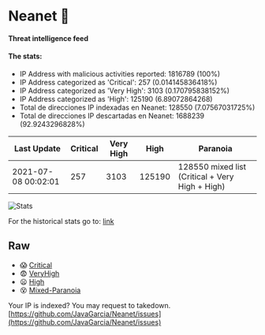 # Neanet :hocho:
#### Threat intelligence feed
#### The stats:

- IP Address with malicious activities reported: 1816789 (100%)
- IP Address categorized as 'Critical':  257 (0.014145836418%)
- IP Address categorized as 'Very High':  3103 (0.170795838152%)
- IP Address categorized as 'High':  125190 (6.89072864268)
- Total de direcciones IP indexadas en Neanet:  128550 (7.07567031725%)
- Total de direcciones IP descartadas en Neanet:  1688239 (92.9243296828%)

| Last Update | Critical | Very High | High | Paranoia |
| --- | --- | --- | --- | --- |
| 2021-07-08 00:02:01 | 257 | 3103 | 125190 | 128550 mixed list (Critical + Very High + High)|

![Stats](https://docs.google.com/spreadsheets/d/e/2PACX-1vSnaNMIXVabIpDJjufMlzH7poXnshF3mgd8Is1g9ytUEzVsP5my4Trn8f-xkoLLQ38xpL3HtmUexLo6/pubchart?oid=501124687&format=image)

For the historical stats go to: [link](/stats.csv)
## Raw
- :scream: [Critical](https://raw.githubusercontent.com/JavaGarcia/Neanet/master/blacklists/neanet_critical.txt)
- :fearful: [VeryHigh](https://raw.githubusercontent.com/JavaGarcia/Neanet/master/blacklists/neanet_veryHigh.txtt)
- :frowning: [High](https://raw.githubusercontent.com/JavaGarcia/Neanet/master/blacklists/neanet_high.txt)
- :dizzy_face: [Mixed-Paranoia](https://raw.githubusercontent.com/JavaGarcia/Neanet/master/blacklists/neanet_all.txt)


Your IP is indexed? You may request to takedown. [https://github.com/JavaGarcia/Neanet/issues](https://github.com/JavaGarcia/Neanet/issues)
























































































































































































































































































































































































































































































































































































































































































































































































































































































































































































































































































































































































































































































































































































































































































































































































































































































































































































































































































































































































































































































































































































































































































































































































































































































































































































































































































































































































































































































































































































































































































































































































































































































































































































































































































































































































































































































































































































































































































































































































































































































































































































































































































































































































































































































































































































































































































































































































































































































































































































































































































































































































































































































































































































































































































































































































































































































































































































































































































































































































































































































































































































































































































































































































































































































































































































































































































































































































































































































































































































































































































































































































































































































































































































































































































































































































































































